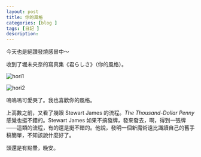 ```yaml
---
layout: post
title: 你的風格
categories: [blog ]
tags: [日記 ]
description:
---
```


今天也是絕讚發燒感冒中～

收到了堀未央奈的寫真集《君らしさ》（你的風格）。


![hori1](D:\Users\Lanliet\Documents\GitHub\Lanliet\Pictures\190847483-a45249fb-af75-4140-b45d-e7d4ae3a9caa.jpg)

![hori2](D:\Users\Lanliet\Documents\GitHub\Lanliet\Pictures\190847487-23af9f16-9434-4855-9c91-801a0463b39a.jpg)

嗚嗚嗚可愛哭了。我也喜歡你的風格。

上高數之前，又看了幾眼 Stewart James 的流程。*The Thousand-Dollar Penny* 感覺也挺不錯的。Stewart James 如果不搞發牌，發來發去，啊，得到一張牌——這類的流程，有的還是挺不錯的。他說，發明一個新魔術遠比識讀自己的舊手稿簡單，不知該說什麼好了。

頭還是有點暈，晚安。
